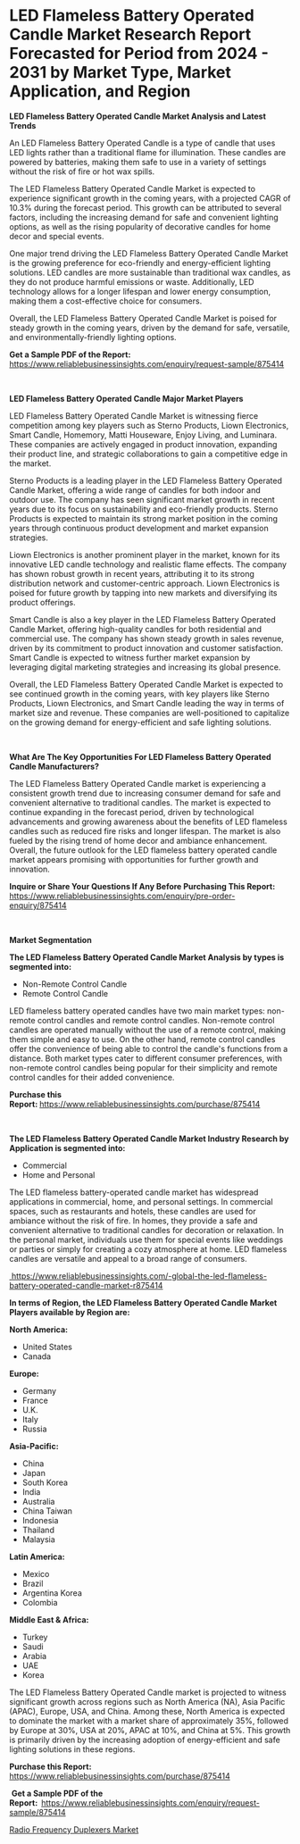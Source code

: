 <p><h1>LED Flameless Battery Operated Candle Market Research Report Forecasted for Period from 2024 -  2031 by Market Type, Market Application, and Region</h1></p><p><strong>LED Flameless Battery Operated Candle Market Analysis and Latest Trends</strong></p>
<p><p>An LED Flameless Battery Operated Candle is a type of candle that uses LED lights rather than a traditional flame for illumination. These candles are powered by batteries, making them safe to use in a variety of settings without the risk of fire or hot wax spills.</p><p>The LED Flameless Battery Operated Candle Market is expected to experience significant growth in the coming years, with a projected CAGR of 10.3% during the forecast period. This growth can be attributed to several factors, including the increasing demand for safe and convenient lighting options, as well as the rising popularity of decorative candles for home decor and special events.</p><p>One major trend driving the LED Flameless Battery Operated Candle Market is the growing preference for eco-friendly and energy-efficient lighting solutions. LED candles are more sustainable than traditional wax candles, as they do not produce harmful emissions or waste. Additionally, LED technology allows for a longer lifespan and lower energy consumption, making them a cost-effective choice for consumers.</p><p>Overall, the LED Flameless Battery Operated Candle Market is poised for steady growth in the coming years, driven by the demand for safe, versatile, and environmentally-friendly lighting options.</p></p>
<p><strong>Get a Sample PDF of the Report:&nbsp;</strong> <a href="https://www.reliablebusinessinsights.com/enquiry/request-sample/875414">https://www.reliablebusinessinsights.com/enquiry/request-sample/875414</a></p>
<p>&nbsp;</p>
<p><strong>LED Flameless Battery Operated Candle Major Market Players</strong></p>
<p><p>LED Flameless Battery Operated Candle Market is witnessing fierce competition among key players such as Sterno Products, Liown Electronics, Smart Candle, Homemory, Matti Houseware, Enjoy Living, and Luminara. These companies are actively engaged in product innovation, expanding their product line, and strategic collaborations to gain a competitive edge in the market.</p><p>Sterno Products is a leading player in the LED Flameless Battery Operated Candle Market, offering a wide range of candles for both indoor and outdoor use. The company has seen significant market growth in recent years due to its focus on sustainability and eco-friendly products. Sterno Products is expected to maintain its strong market position in the coming years through continuous product development and market expansion strategies.</p><p>Liown Electronics is another prominent player in the market, known for its innovative LED candle technology and realistic flame effects. The company has shown robust growth in recent years, attributing it to its strong distribution network and customer-centric approach. Liown Electronics is poised for future growth by tapping into new markets and diversifying its product offerings.</p><p>Smart Candle is also a key player in the LED Flameless Battery Operated Candle Market, offering high-quality candles for both residential and commercial use. The company has shown steady growth in sales revenue, driven by its commitment to product innovation and customer satisfaction. Smart Candle is expected to witness further market expansion by leveraging digital marketing strategies and increasing its global presence.</p><p>Overall, the LED Flameless Battery Operated Candle Market is expected to see continued growth in the coming years, with key players like Sterno Products, Liown Electronics, and Smart Candle leading the way in terms of market size and revenue. These companies are well-positioned to capitalize on the growing demand for energy-efficient and safe lighting solutions.</p></p>
<p>&nbsp;</p>
<p><strong>What Are The Key Opportunities For LED Flameless Battery Operated Candle Manufacturers?</strong></p>
<p><p>The LED Flameless Battery Operated Candle market is experiencing a consistent growth trend due to increasing consumer demand for safe and convenient alternative to traditional candles. The market is expected to continue expanding in the forecast period, driven by technological advancements and growing awareness about the benefits of LED flameless candles such as reduced fire risks and longer lifespan. The market is also fueled by the rising trend of home decor and ambiance enhancement. Overall, the future outlook for the LED flameless battery operated candle market appears promising with opportunities for further growth and innovation.</p></p>
<p><strong>Inquire or Share Your Questions If Any Before Purchasing This Report:</strong> <a href="https://www.reliablebusinessinsights.com/enquiry/pre-order-enquiry/875414">https://www.reliablebusinessinsights.com/enquiry/pre-order-enquiry/875414</a></p>
<p>&nbsp;</p>
<p><strong>Market Segmentation</strong></p>
<p><strong>The LED Flameless Battery Operated Candle Market Analysis by types is segmented into:</strong></p>
<p><ul><li>Non-Remote Control Candle</li><li>Remote Control Candle</li></ul></p>
<p><p>LED flameless battery operated candles have two main market types: non-remote control candles and remote control candles. Non-remote control candles are operated manually without the use of a remote control, making them simple and easy to use. On the other hand, remote control candles offer the convenience of being able to control the candle's functions from a distance. Both market types cater to different consumer preferences, with non-remote control candles being popular for their simplicity and remote control candles for their added convenience.</p></p>
<p><strong>Purchase this Report:&nbsp;</strong><a href="https://www.reliablebusinessinsights.com/purchase/875414">https://www.reliablebusinessinsights.com/purchase/875414</a></p>
<p>&nbsp;</p>
<p><strong>The LED Flameless Battery Operated Candle Market Industry Research by Application is segmented into:</strong></p>
<p><ul><li>Commercial</li><li>Home and Personal</li></ul></p>
<p><p>The LED flameless battery-operated candle market has widespread applications in commercial, home, and personal settings. In commercial spaces, such as restaurants and hotels, these candles are used for ambiance without the risk of fire. In homes, they provide a safe and convenient alternative to traditional candles for decoration or relaxation. In the personal market, individuals use them for special events like weddings or parties or simply for creating a cozy atmosphere at home. LED flameless candles are versatile and appeal to a broad range of consumers.</p></p>
<p><a href="https://www.reliablebusinessinsights.com/-global-the-led-flameless-battery-operated-candle-market-r875414">&nbsp;https://www.reliablebusinessinsights.com/-global-the-led-flameless-battery-operated-candle-market-r875414</a></p>
<p><strong>In terms of Region, the LED Flameless Battery Operated Candle Market Players available by Region are:</strong></p>
<p>
    <p> <strong> North America: </strong>
        <ul>
            <li>United States</li>
            <li>Canada</li>
        </ul>
        </p> 
    <p> <strong> Europe: </strong>
        <ul>
            <li>Germany</li>
            <li>France</li>
            <li>U.K.</li>
            <li>Italy</li>
            <li>Russia</li>
        </ul>
        </p> 
    <p> <strong> Asia-Pacific: </strong>
        <ul>
            <li>China</li>
            <li>Japan</li>
            <li>South Korea</li>
            <li>India</li>
            <li>Australia</li>
            <li>China Taiwan</li>
            <li>Indonesia</li>
            <li>Thailand</li>
            <li>Malaysia</li>
        </ul>
        </p> 
    <p> <strong> Latin America: </strong>
        <ul>
            <li>Mexico</li>
            <li>Brazil</li>
            <li>Argentina Korea</li>
            <li>Colombia</li>
        </ul>
        </p> 
    <p> <strong> Middle East & Africa: </strong>
        <ul>
            <li>Turkey</li>
            <li>Saudi</li>
            <li>Arabia</li>
            <li>UAE</li>
            <li>Korea</li>
        </ul>
    </p>
    </p>
<p><p>The LED Flameless Battery Operated Candle market is projected to witness significant growth across regions such as North America (NA), Asia Pacific (APAC), Europe, USA, and China. Among these, North America is expected to dominate the market with a market share of approximately 35%, followed by Europe at 30%, USA at 20%, APAC at 10%, and China at 5%. This growth is primarily driven by the increasing adoption of energy-efficient and safe lighting solutions in these regions.</p></p>
<p><strong>Purchase this Report: </strong><a href="https://www.reliablebusinessinsights.com/purchase/875414">https://www.reliablebusinessinsights.com/purchase/875414</a></p>
<p>&nbsp;<strong>Get a Sample PDF of the Report:&nbsp;&nbsp;</strong><a href="https://www.reliablebusinessinsights.com/enquiry/request-sample/875414">https://www.reliablebusinessinsights.com/enquiry/request-sample/875414</a></p>
<p><strong></strong></p>
<p><p><a href="https://github.com/victorialyman98067/Market-Research-Report-List-1/blob/main/radio-frequency-duplexers-market.md">Radio Frequency Duplexers Market</a></p></p>